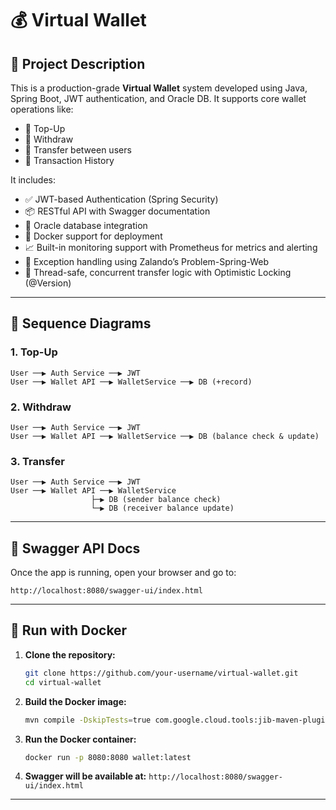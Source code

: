 
# 💰 Virtual Wallet

## 📘 Project Description

This is a production-grade **Virtual Wallet** system developed using Java, Spring Boot, JWT authentication, and Oracle DB. It supports core wallet operations like:

- 🔼 Top-Up
- 🔽 Withdraw
- 🔁 Transfer between users
- 📜 Transaction History

It includes:

- ✅ JWT-based Authentication (Spring Security)
- 📦 RESTful API with Swagger documentation
- 🐘 Oracle database integration
- 🐳 Docker support for deployment
- 📈 Built-in monitoring support with Prometheus for metrics and alerting
- 📂 Exception handling using Zalando’s Problem-Spring-Web
- 🧵 Thread-safe, concurrent transfer logic with Optimistic Locking (@Version)

---

## 🔄 Sequence Diagrams

### 1. Top-Up

```plaintext
User ──▶ Auth Service ──▶ JWT
User ──▶ Wallet API ──▶ WalletService ──▶ DB (+record)
```

### 2. Withdraw

```plaintext
User ──▶ Auth Service ──▶ JWT
User ──▶ Wallet API ──▶ WalletService ──▶ DB (balance check & update)
```

### 3. Transfer

```plaintext
User ──▶ Auth Service ──▶ JWT
User ──▶ Wallet API ──▶ WalletService
                  ├─▶ DB (sender balance check)
                  └─▶ DB (receiver balance update)
```

---

## 🧪 Swagger API Docs

Once the app is running, open your browser and go to:

```
http://localhost:8080/swagger-ui/index.html
```

---

## 🐳 Run with Docker

1. **Clone the repository:**
   ```bash
   git clone https://github.com/your-username/virtual-wallet.git
   cd virtual-wallet
   ```

2. **Build the Docker image:**
   ```bash
   mvn compile -DskipTests=true com.google.cloud.tools:jib-maven-plugin:3.2.1:dockerBuild
   ```

3. **Run the Docker container:**
   ```bash
   docker run -p 8080:8080 wallet:latest
   ```

4. **Swagger will be available at:**
   ```http://localhost:8080/swagger-ui/index.html```

---